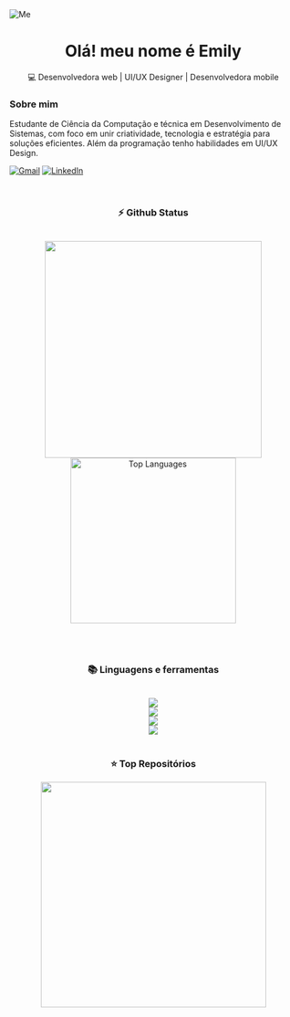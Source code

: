 
<img src="https://github.com/emilyaugusto/me.png" alt="Me" style="width:auto; height:auto"/>
</div>


<!-- olá -->
</h2>
<h1 align="center">Olá! meu nome é Emily</h2>

<div align="center">💻 Desenvolvedora web | UI/UX Designer | Desenvolvedora mobile  </div>

<!--<img align="right" alt="coding-gif" width="400" src="https://github.com/emilyaugusto/emilyaugusto/blob/main/gifdeveloper.gif"> -->

<!-- sobre -->
 <h3 align="left">Sobre mim</h3>


  Estudante de Ciência da Computação e técnica em Desenvolvimento de Sistemas, com foco em unir criatividade, tecnologia e estratégia para soluções eficientes. Além da programação tenho habilidades em UI/UX Design.
</h4> <div align="left"> 



  <a href="mailto:emilyaugustocontato@gmail.com"><img src="https://img.shields.io/badge/Gmail-333333?style=for-the-badge&logo=gmail&logoColor=red" alt="Gmail" /></a> 
  <a href="https://www.linkedin.com/in/emilyaugusto" target="_blank"><img src="https://img.shields.io/badge/LinkedIn-0077B5?style=for-the-badge&logo=linkedin&logoColor=white" alt="LinkedIn" /></a> 

  

</div></h4>

</div>
<br/>

<!--Experence 
<h3 align="center">🔆 Work'ed and Wor'king</h3>
<div align="center" style="display: flex; gap: 10px;">
    <img src="https://github.png" alt="UOM Logo" width="350" style="border-radius: 10px;">
    <img src="https://github.png" alt="HGS Logo" width="355" style="border-radius: 10px;">
</div>
-->


<!-- git -->
<h3 align="center">⚡ Github Status</h3>
<br>
<div align="center">
<img width="380" src="https://github-readme-stats.vercel.app/api?username=emilyaugusto&count_private=true&show_icons=true&theme=default&rank_icon=github&border_radius=10"/>

  <img width="290" src="https://github-readme-stats.vercel.app/api/top-langs/?username=emilyaugusto&theme=default&hide_border=false&include_all_commits=false&count_private=false&layout=compact" alt="Top Languages">
</div>

<br/><br/>



<!-- ling-->
<h3 align="center">📚 Linguagens e ferramentas </h3>

<br/>

<div align="center">
  <img src="https://skillicons.dev/icons?i=androidstudio,arduino,dart,flutter" /><br>
  <img src="https://skillicons.dev/icons?i=bootstrap,html,css,vscode" /><br>
  <img src="https://skillicons.dev/icons?i=github,git,notion,figma" /><br>
  <img src="https://skillicons.dev/icons?i=python,javascript,mysql" /><br>
</div>


<br/>




<!-- top repo -->
<div align="center">
  <h3>⭐️ Top Repositórios</h3>
  <div style="display: flex; justify-content: center; gap: 10px;">
    <a href="https://github.com/emilyaugusto/appFastList">
      <img width="395" src="https://github-readme-stats.vercel.app/api/pin/?username=emilyaugusto&repo=appFastList&theme=light&title_color=000000&icon_color=000000&text_color=000000&bg_color=ffffff" />
    </a>
  </div>
</div>


  

<!-- support 
<h3 align="center">Support Me 💰 </h3>

<p align="center">
  <a href="https://www.buymeacoffee.com/"> <img align="center" src="https://cdn.buymeacoffee.com/buttons/v2/default-yellow.png" height="40" width="180" alt="" /></a>
 <!-- <a href="https://buymeacoffee.com/joshuathadi">
    <img align="center" width="200px" src="https://img.shields.io/badge/Buy%20Me%20A%20Coffee-F7B42C?style=for-the-badge&logo=buy-me-a-coffee&logoColor=white" alt="Buy Me A Coffee"></a>
</p> -->

<br/>



